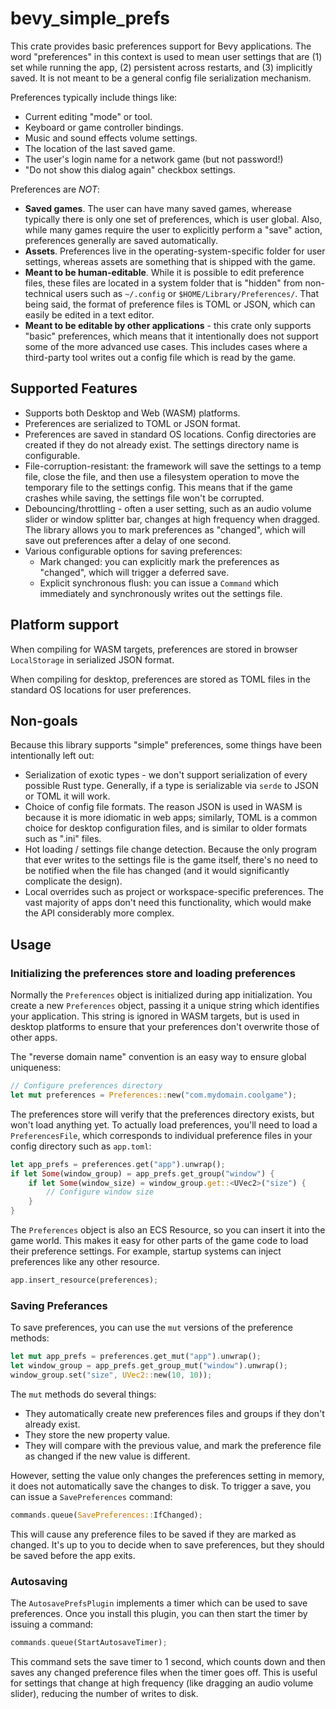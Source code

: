 # bevy_simple_prefs

This crate provides basic preferences support for Bevy applications. The word "preferences"
in this context is used to mean user settings that are (1) set while running the app, (2) persistent
across restarts, and (3) implicitly saved. It is not meant to be a general config file
serialization mechanism.

Preferences typically include things like:

- Current editing "mode" or tool.
- Keyboard or game controller bindings.
- Music and sound effects volume settings.
- The location of the last saved game.
- The user's login name for a network game (but not password!)
- "Do not show this dialog again" checkbox settings.

Preferences are _NOT_:

- **Saved games**. The user can have many saved games, wherease typically there is only one set of
  preferences, which is user global. Also, while many games require the user to explicitly perform
  a "save" action, preferences generally are saved automatically.
- **Assets**. Preferences live in the operating-system-specific folder for user settings,
  whereas assets are something that is shipped with the game.
- **Meant to be human-editable**. While it is possible to edit preference files, these files are
  located in a system folder that is "hidden" from non-technical users such as `~/.config` or
  `$HOME/Library/Preferences/`. That being said, the format of preference files is TOML or JSON,
  which can easily be edited in a text editor.
- **Meant to be editable by other applications** - this crate only supports "basic" preferences,
  which means that it intentionally does not support some of the more advanced use cases. This
  includes cases where a third-party tool writes out a config file which is read by the game.

## Supported Features

- Supports both Desktop and Web (WASM) platforms.
- Preferences are serialized to TOML or JSON format.
- Preferences are saved in standard OS locations. Config directories are created if they do
  not already exist. The settings directory name is configurable.
- File-corruption-resistant: the framework will save the settings to a temp file, close the file,
  and then use a filesystem operation to move the temporary file to the settings config. This means
  that if the game crashes while saving, the settings file won't be corrupted.
- Debouncing/throttling - often a user setting, such as an audio volume slider or window
  splitter bar, changes at high frequency when dragged. The library allows you to mark preferences
  as "changed", which will save out preferences after a delay of one second.
- Various configurable options for saving preferences:
  - Mark changed: you can explicitly mark the preferences as "changed", which will trigger a
    deferred save.
  - Explicit synchronous flush: you can issue a `Command` which immediately and synchronously
    writes out the settings file.

## Platform support

When compiling for WASM targets, preferences are stored in browser `LocalStorage` in serialized
JSON format.

When compiling for desktop, preferences are stored as TOML files in the standard OS locations
for user preferences.

## Non-goals

Because this library supports "simple" preferences, some things have been intentionally left out:

- Serialization of exotic types - we don't support serialization of every possible Rust type.
  Generally, if a type is serializable via `serde` to JSON or TOML it will work.
- Choice of config file formats. The reason JSON is used in WASM is because it is more idiomatic
  in web apps; similarly, TOML is a common choice for desktop configuration files, and is similar
  to older formats such as ".ini" files.
- Hot loading / settings file change detection. Because the only program that ever writes to the
  settings file is the game itself, there's no need to be notified when the file has changed
  (and it would significantly complicate the design).
- Local overrides such as project or workspace-specific preferences. The vast majority of apps
  don't need this functionality, which would make the API considerably more complex.

## Usage

### Initializing the preferences store and loading preferences

Normally the `Preferences` object is initialized during app initialization. You create a new
`Preferences` object, passing it a unique string which identifies your application. This string
is ignored in WASM targets, but is used in desktop platforms to ensure that your preferences
don't overwrite those of other apps.

The "reverse domain name" convention is an easy way to ensure global uniqueness:

```rust
// Configure preferences directory
let mut preferences = Preferences::new("com.mydomain.coolgame");
```

The preferences store will verify that the preferences directory exists, but won't load anything
yet. To actually load preferences, you'll need to load a `PreferencesFile`, which corresponds
to individual preference files in your config directory such as `app.toml`:

```rust
let app_prefs = preferences.get("app").unwrap();
if let Some(window_group) = app_prefs.get_group("window") {
    if let Some(window_size) = window_group.get::<UVec2>("size") {
        // Configure window size
    }
}
```

The `Preferences` object is also an ECS Resource, so you can insert it into the game world. This
makes it easy for other parts of the game code to load their preference settings. For example,
startup systems can inject preferences like any other resource.

```rust
app.insert_resource(preferences);
```

### Saving Preferances

To save preferences, you can use the `mut` versions of the preference methods:

```rust
let mut app_prefs = preferences.get_mut("app").unwrap();
let window_group = app_prefs.get_group_mut("window").unwrap();
window_group.set("size", UVec2::new(10, 10));
```

The `mut` methods do several things:

- They automatically create new preferences files and groups if they don't already exist.
- They store the new property value.
- They will compare with the previous value, and mark the preference file as changed
  if the new value is different.

However, setting the value only changes the preferences setting in memory, it does not automatically
save the changes to disk. To trigger a save, you can issue a `SavePreferences` command:

```rust
commands.queue(SavePreferences::IfChanged);
```

This will cause any preference files to be saved if they are marked as changed. It's up to you
to decide when to save preferences, but they should be saved before the app exits.

### Autosaving

The `AutosavePrefsPlugin` implements a timer which can be used to save preferences. Once you
install this plugin, you can then start the timer by issuing a command:

```rust
commands.queue(StartAutosaveTimer);
```

This command sets the save timer to 1 second, which counts down and then saves any changed
preference files when the timer goes off. This is useful for settings that change at high
frequency (like dragging an audio volume slider), reducing the number of writes to disk.
